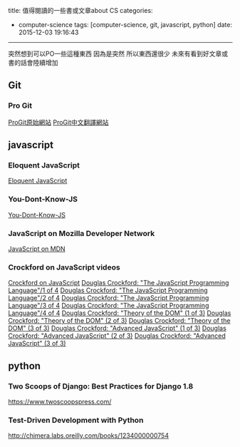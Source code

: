 title: 值得閱讀的一些書或文章about CS
categories:
  - computer-science
tags: [computer-science, git, javascript, python]
date: 2015-12-03 19:16:43
---
突然想到可以PO一些這種東西
因為是突然
所以東西還很少
未來有看到好文章或書的話會陸續增加
<!-- more -->
<!-- toc -->

## Git
### Pro Git
[ProGit原始網站](https://git-scm.com/book)
[ProGit中文翻譯網站](http://iissnan.com/progit/index.zh-tw.html)

## javascript
### Eloquent JavaScript
[Eloquent JavaScript](http://eloquentjavascript.net/)
### You-Dont-Know-JS
[You-Dont-Know-JS](https://github.com/getify/You-Dont-Know-JS)
### JavaScript on Mozilla Developer Network
[JavaScript on MDN](https://developer.mozilla.org/en-US/docs/Web/JavaScript)
### Crockford on JavaScript videos
[Crockford on JavaScript](https://www.youtube.com/playlist?list=PL7664379246A246CB)
[Douglas Crockford: "The JavaScript Programming Language"/1 of 4](http://yui.zenfs.com/theater/crockford-tjpl-1.m4v)
[Douglas Crockford: "The JavaScript Programming Language"/2 of 4](http://yui.zenfs.com/theater/crockford-tjpl-2.m4v)
[Douglas Crockford: "The JavaScript Programming Language"/3 of 4](http://yui.zenfs.com/theater/crockford-tjpl-3.m4v)
[Douglas Crockford: "The JavaScript Programming Language"/4 of 4](http://yui.zenfs.com/theater/crockford-tjpl-4.m4v)
[Douglas Crockford: "Theory of the DOM" (1 of 3)](http://yui.zenfs.com/theater/crockford-domtheory-1.m4v)
[Douglas Crockford: "Theory of the DOM" (2 of 3)](http://yui.zenfs.com/theater/crockford-domtheory-2.m4v)
[Douglas Crockford: "Theory of the DOM" (3 of 3)](http://yui.zenfs.com/theater/crockford-domtheory-3.m4v)
[Douglas Crockford: "Advanced JavaScript" (1 of 3)](http://yui.zenfs.com/theater/crockford-advancedjavascript-1.m4v) 
[Douglas Crockford: "Advanced JavaScript" (2 of 3)](http://yui.zenfs.com/theater/crockford-advancedjavascript-2.m4v) 
[Douglas Crockford: "Advanced JavaScript" (3 of 3)](http://yui.zenfs.com/theater/crockford-advancedjavascript-3.m4v)



## python
### Two Scoops of Django: Best Practices for Django 1.8
https://www.twoscoopspress.com/
### Test-Driven Development with Python
http://chimera.labs.oreilly.com/books/1234000000754
